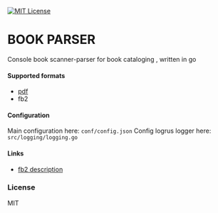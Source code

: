 [![MIT License][license-shield]][license-url]

# BOOK PARSER

Console book scanner-parser for book cataloging , written in go

#### Supported formats
- [pdf](https://github.com/flotzilla/pdf_parser)
- fb2

#### Configuration
Main configuration here: `conf/config.json`
Config logrus logger here: `src/logging/logging.go`

#### Links
* [fb2 description](http://www.fictionbook.org/index.php/%D0%9E%D0%BF%D0%B8%D1%81%D0%B0%D0%BD%D0%B8%D0%B5_%D1%84%D0%BE%D1%80%D0%BC%D0%B0%D1%82%D0%B0_FB2_%D0%BE%D1%82_Sclex)

### License
MIT 

[license-shield]: https://img.shields.io/github/license/othneildrew/Best-README-Template.svg?style=flat-square
[license-url]: https://github.com/flotzilla/book_parser/blob/main/LICENSE
